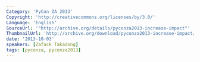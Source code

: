 ```yaml
---
Category: 'PyCon ZA 2013'
Copyright: 'http://creativecommons.org/licenses/by/3.0/'
Language: 'English'
SourceUrl: '"http://archive.org/details/pyconza2013-increase-impact"'
ThumbnailUrl: 'http://archive.org/download/pyconza2013-increase-impact/pyconza2013-increase-impact.thumbs/pyconza2013-increase-impact_002010.jpg'
date: '2013-10-03'
speakers: [Zafack Takadong]
tags: [pyconza, pyconza2013]
---
```


